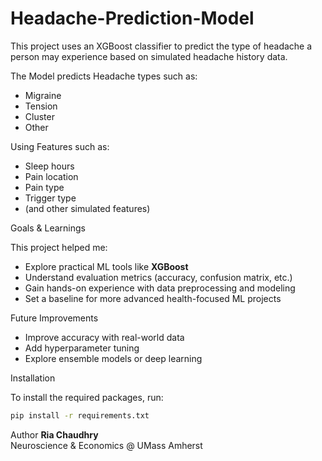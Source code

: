 # Headache-Prediction-Model
This project uses an XGBoost classifier to predict the type of headache a person may experience based on simulated headache history data. 

The Model predicts Headache types such as: 
- Migraine 
- Tension 
- Cluster 
- Other 

Using Features such as: 
- Sleep hours  
- Pain location  
- Pain type  
- Trigger type  
- (and other simulated features)

Goals & Learnings

This project helped me:
- Explore practical ML tools like **XGBoost**
- Understand evaluation metrics (accuracy, confusion matrix, etc.)
- Gain hands-on experience with data preprocessing and modeling
- Set a baseline for more advanced health-focused ML projects

Future Improvements

- Improve accuracy with real-world data
- Add hyperparameter tuning
- Explore ensemble models or deep learning

Installation

To install the required packages, run:

```bash
pip install -r requirements.txt
```


Author
**Ria Chaudhry**  
Neuroscience & Economics @ UMass Amherst
